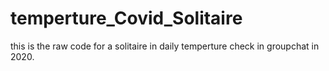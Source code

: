 # temperture_Covid_Solitaire
this is the raw code for a solitaire in daily temperture check in  groupchat in 2020.
